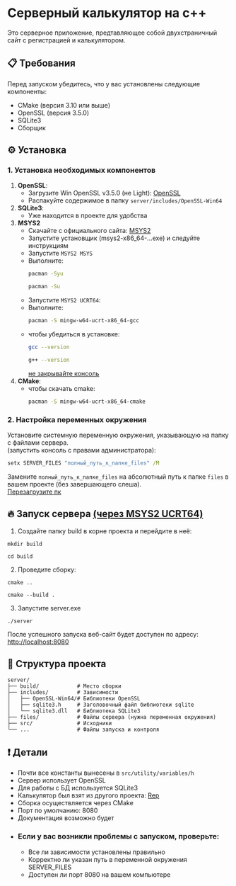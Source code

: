 # Серверный калькулятор на c++
Это серверное приложение, предтавляющее собой двухстраничный сайт с регистрацией и калькулятором.
## 📋 Требования
Перед запуском убедитесь, что у вас установлены следующие компоненты:
- CMake (версия 3.10 или выше)
- OpenSSL (версия 3.5.0)
- SQLite3
- Сборщик
## ⚙️ Установка
### 1. Установка необходимых компонентов
1. **OpenSSL**:
    - Загрузите Win OpenSSL v3.5.0 (не Light): [OpenSSL]
    - Распакуйте содержимое в папку `server/includes/OpenSSL-Win64`
2. **SQLite3**:
    - Уже находится в проекте для удобства
3. **MSYS2**
    - Скачайте с официального сайта: [MSYS2]
    - Запустите установщик (msys2-x86_64-...exe) и следуйте инструкциям
    - Запустите `MSYS2 MSYS`
    - Выполните:<br/>
      ```bash
      pacman -Syu
      ```
      ```bash
      pacman -Su
      ```
    - Запустите `MSYS2 UCRT64`:<br/>
    - Выполните:<br/>
      ```bash
      pacman -S mingw-w64-ucrt-x86_64-gcc
      ```
    - чтобы убедиться в установке:<br/>
      ```bash
      gcc --version
      ```
      ```bash
      g++ --version
      ```
      <u>не закрывайте консоль</u>
4. **CMake**:
    - чтобы скачать cmake: <br/>
      ```bash
      pacman -S mingw-w64-ucrt-x86_64-cmake
      ```
### 2. Настройка переменных окружения
Установите системную переменную окружения, указывающую на папку с файлами сервера.<br/>
(запустить консоль с правами администратора):
```cmd
setx SERVER_FILES "полный_путь_к_папке_files" /M
```
Замените `полный_путь_к_папке_files` на абсолютный путь к папке `files` в вашем проекте (без завершающего слеша).<br/>
<u>Перезагрузите пк</u>
## 🔥 Запуск сервера <u>(через MSYS2 UCRT64)</u>
1. Создайте папку build в корне проекта и перейдите в неё:
```MSYS2 UCRT64
mkdir build
```
```MSYS2 UCRT64
cd build
```
2. Проведите сборку:
```MSYS2 UCRT64
cmake ..
```
```MSYS2 UCRT64
cmake --build .
```
3. Запустите server.exe
```MSYS2 UCRT64
./server
```
После успешного запуска веб-сайт будет доступен по адресу: [http://localhost:8080]
## 📂 Структура проекта
```
server/
├── build/            # Место сборки
├── includes/         # Зависимости
│   ├── OpenSSL-Win64/# Библиотеки OpenSSL
│   ├── sqlite3.h     # Заголовочный файл библиотеки sqlite
│   └── sqlite3.dll   # Библиотека SQLite3
├── files/            # Файлы сервера (нужна переменная окружения)
├── src/              # Исходники
└── ...               # Файлы запуска и контроля
```
## ❗ Детали
- Почти все константы вынесены в `src/utility/variables/h`
- Сервер использует OpenSSL
- Для работы с БД используется SQLite3
- Калькулятор был взят из другого проекта: [Rep]
- Сборка осуществляется через CMake
- Порт по умолчанию: 8080
- Документация возможно будет
- ### Если у вас возникли проблемы с запуском, проверьте:
    - Все ли зависимости установлены правильно
    - Корректно ли указан путь в переменной окружения SERVER_FILES
    - Доступен ли порт 8080 на вашем компьютере


[MSYS2]: https://www.msys2.org/
[Cmake]: https://cmake.org/download/
[OpenSSL]: https://slproweb.com/products/Win32OpenSSL.html
[http://localhost:8080]: http://localhost:8080
[Rep]: https://github.com/umarnurmatov/calculator